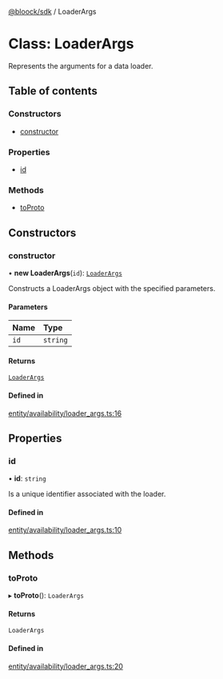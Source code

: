 [@bloock/sdk](../index.md) / LoaderArgs

# Class: LoaderArgs

Represents the arguments for a data loader.

## Table of contents

### Constructors

- [constructor](LoaderArgs.md#constructor)

### Properties

- [id](LoaderArgs.md#id)

### Methods

- [toProto](LoaderArgs.md#toproto)

## Constructors

### constructor

• **new LoaderArgs**(`id`): [`LoaderArgs`](LoaderArgs.md)

Constructs a LoaderArgs object with the specified parameters.

#### Parameters

| Name | Type |
| :------ | :------ |
| `id` | `string` |

#### Returns

[`LoaderArgs`](LoaderArgs.md)

#### Defined in

[entity/availability/loader_args.ts:16](https://github.com/bloock/bloock-sdk/blob/9affaa1/languages/js/src/entity/availability/loader_args.ts#L16)

## Properties

### id

• **id**: `string`

Is a unique identifier associated with the loader.

#### Defined in

[entity/availability/loader_args.ts:10](https://github.com/bloock/bloock-sdk/blob/9affaa1/languages/js/src/entity/availability/loader_args.ts#L10)

## Methods

### toProto

▸ **toProto**(): `LoaderArgs`

#### Returns

`LoaderArgs`

#### Defined in

[entity/availability/loader_args.ts:20](https://github.com/bloock/bloock-sdk/blob/9affaa1/languages/js/src/entity/availability/loader_args.ts#L20)
